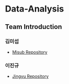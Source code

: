 # Data-Analysis

## Team Introduction  
### 김미섭

* [Misub Repository](https://github.com/misubkim?tab=repositories)  

### 이진규
* [Jingyu Repository](https://github.com/Coding9oo)

